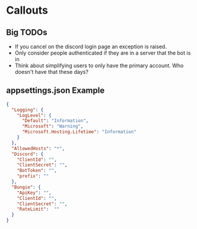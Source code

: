 # Callouts

## Big TODOs

* If you cancel on the discord login page an exception is raised.
* Only consider people authenticated if they are in a server that the bot is in
* Think about simplifying users to only have the primary account. Who doesn't have that these days?

## appsettings.json Example

```json
{
  "Logging": {
    "LogLevel": {
      "Default": "Information",
      "Microsoft": "Warning",
      "Microsoft.Hosting.Lifetime": "Information"
    }
  },
  "AllowedHosts": "*",
  "Discord": {
    "ClientId": "",
    "ClientSecret": "",
    "BotToken": "",
    "prefix": ""
  },
  "Bungie": {
    "ApiKey": "",
    "ClientId": "",
    "ClientSecret": "",
    "RateLimit":  ""
  }
}
```
